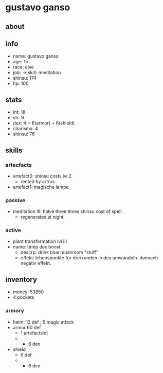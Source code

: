 # gustavo ganso

## about

## info

* name: gustavo ganso
* age: 15
* race: elve
* job: -> skill: meditation
* shinsu: 174
* hp: 100

## stats

* int: 18
* str: 9
* dex: 4 + 6(armor) + 6(shield)
* charisma: 4
* shinsu: 76

## skills

### artecfacts

* artefact0: shinsu costs lvl 2
  * rented by artrus
* artefact1: magische lampe

### passive

* meditation III: halve three times shinsu cost of spell.
  * regenerates at night.

### active

* plant transformation lvl III
* name: temp dex boost.
  * descrp: drink blue mushroom "stuff"
  * effekt: lebenspunkte für drei runden in dex umwandeln. dannach negativ effekt. 

## inventory

* money: 53850
* 4 pockets

### armory 

* helm: 12 def ; 5 magic attack
* armor 60 def
  * 1 artefactslot
  * + 6 dex
* shield
  * 5 def
  * + 6 dex
